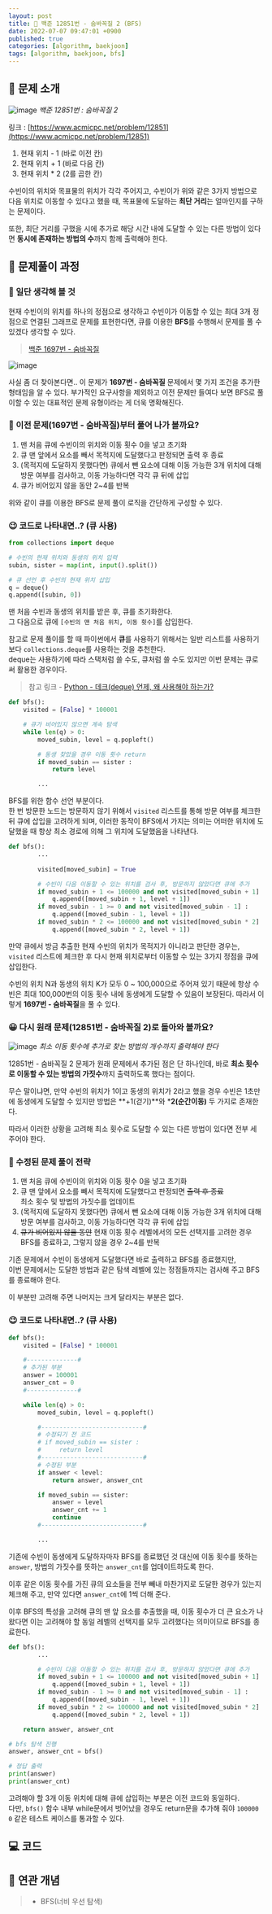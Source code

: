 ```yaml
---
layout: post
title: 📄 백준 12851번 - 숨바꼭질 2 (BFS)
date: 2022-07-07 09:47:01 +0900
published: true
categories: [algorithm, baekjoon]
tags: [algorithm, baekjoon, bfs]
---
```


## **📄 문제 소개**

![image](https://user-images.githubusercontent.com/6462456/177538284-26d0fb3a-ed90-45ed-aa2e-c876003073e9.png)
_백준 12851번 : 숨바꼭질 2_

링크 : [https://www.acmicpc.net/problem/12851](https://www.acmicpc.net/problem/12851)

1. 현재 위치 - 1 (바로 이전 칸)
2. 현재 위치 + 1 (바로 다음 칸)
3. 현재 위치 * 2 (2를 곱한 칸)

수빈이의 위치와 목표물의 위치가 각각 주어지고,
수빈이가 위와 같은 3가지 방법으로 다음 위치로 이동할 수 있다고 했을 때,
목표물에 도달하는 **최단 거리**는 얼마인지를 구하는 문제이다.  

또한, 최단 거리를 구했을 시에 추가로 해당 시간 내에 도달할 수 있는
다른 방법이 있다면 **동시에 존재하는 방법의 수**까지 함께 출력해야 한다.  

## **📗 문제풀이 과정**

### **🧐 일단 생각해 볼 것**

현재 수빈이의 위치를 하나의 정점으로 생각하고
수빈이가 이동할 수 있는 최대 3개 정점으로 연결된 그래프로 문제를 표현한다면,
큐를 이용한 **BFS**를 수행해서 문제를 풀 수 있겠다 생각할 수 있다.  

> [백준 1697번 - 숨바꼭질](https://www.acmicpc.net/problem/1697)  

![image](https://user-images.githubusercontent.com/6462456/177666062-f2a95036-cb2c-4be8-a23c-0a9b61ecb55f.png)

사실 좀 더 찾아본다면.. 이 문제가 **1697번 - 숨바꼭질** 문제에서
몇 가지 조건을 추가한 형태임을 알 수 있다.
부가적인 요구사항을 제외하고 이전 문제만 들여다 보면
BFS로 풀이할 수 있는 대표적인 문제 유형이라는 게 더욱 명확해진다.  

### **🤔 이전 문제(1697번 - 숨바꼭질)부터 풀어 나가 볼까요?**

1. 맨 처음 큐에 수빈이의 위치와 이동 횟수 0을 넣고 초기화
2. 큐 맨 앞에서 요소를 빼서 목적지에 도달했다고 판정되면 출력 후 종료
3. (목적지에 도달하지 못했다면) 큐에서 뺀 요소에 대해 이동 가능한 3개 위치에 대해 방문 여부를 검사하고, 이동 가능하다면 각각 큐 뒤에 삽입
4. 큐가 비어있지 않을 동안 2~4를 반복

위와 같이 큐를 이용한 BFS로 문제 풀이 로직을 간단하게 구성할 수 있다.  

### **😉 코드로 나타내면..? (큐 사용)**

```python
from collections import deque

# 수빈의 현재 위치와 동생의 위치 입력
subin, sister = map(int, input().split())

# 큐 선언 후 수빈의 현재 위치 삽입
q = deque()
q.append([subin, 0])
```

맨 처음 수빈과 동생의 위치를 받은 후, 큐를 초기화한다.  
그 다음으로 큐에 `[수빈의 맨 처음 위치, 이동 횟수]`를 삽입한다.  

참고로 문제 풀이를 할 때 파이썬에서 **큐**를 사용하기 위해서는
일반 리스트를 사용하기보다 `collections.deque`를 사용하는 것을 추천한다.  
deque는 사용하기에 따라 스택처럼 쓸 수도, 큐처럼 쓸 수도 있지만
이번 문제는 큐로써 활용한 경우이다.

> 참고 링크 - [Python - 데크(deque) 언제, 왜 사용해야 하는가?](https://leonkong.cc/posts/python-deque.html)

```python
def bfs():
    visited = [False] * 100001

    # 큐가 비어있지 않으면 계속 탐색
    while len(q) > 0:
        moved_subin, level = q.popleft()        

        # 동생 찾았을 경우 이동 횟수 return
        if moved_subin == sister :
            return level

        ...
```

BFS를 위한 함수 선언 부분이다.  
한 번 방문한 노드는 방문하지 않기 위해서 `visited` 리스트를 통해
방문 여부를 체크한 뒤 큐에 삽입을 고려하게 되며, 이러한 동작이 BFS에서
가지는 의미는 어떠한 위치에 도달했을 때 항상 최소 경로에 의해 그 위치에
도달했음을 나타낸다.  

```python
def bfs():
        ...
    
        visited[moved_subin] = True

        # 수빈이 다음 이동할 수 있는 위치를 검사 후, 방문하지 않았다면 큐에 추가
        if moved_subin + 1 <= 100000 and not visited[moved_subin + 1] :
            q.append([moved_subin + 1, level + 1])
        if moved_subin - 1 >= 0 and not visited[moved_subin - 1] :
            q.append([moved_subin - 1, level + 1])
        if moved_subin * 2 <= 100000 and not visited[moved_subin * 2] :
            q.append([moved_subin * 2, level + 1])
```

만약 큐에서 방금 추출한 현재 수빈의 위치가 목적지가 아니라고 판단한 경우는,
`visited` 리스트에 체크한 후 다시 현재 위치로부터
이동할 수 있는 3가지 정점을 큐에 삽입한다.  

수빈의 위치 N과 동생의 위치 K가 모두 0 ~ 100,000으로 주어져 있기 때문에
항상 수빈은 최대 100,000번의 이동 횟수 내에 동생에게 도달할 수 있음이
보장된다. 따라서 이렇게 **1697번 - 숨바꼭질**을 풀 수 있다.  

### **😀 다시 원래 문제(12851번 - 숨바꼭질 2)로 돌아와 볼까요?**

![image](https://user-images.githubusercontent.com/6462456/177668761-07baf240-eb62-4035-b0be-dbd1c50ce800.png)
_최소 이동 횟수에 추가로 찾는 방법의 개수까지 출력해야 한다_

12851번 - 숨바꼭질 2 문제가 원래 문제에서 추가된 점은 단 하나인데,
바로 **최소 횟수로 이동할 수 있는 방법의 가짓수**까지 출력하도록 했다는 점이다.  

무슨 말이냐면, 만약 수빈의 위치가 1이고 동생의 위치가 2라고 했을 경우
수빈은 1초만에 동생에게 도달할 수 있지만
방법은 **+1(걷기)**와 ***2(순간이동)** 두 가지로 존재한다.  

따라서 이러한 상황을 고려해 최소 횟수로 도달할 수 있는 다른 방법이 있다면
전부 세 주어야 한다.  

### **🤔 수정된 문제 풀이 전략**

1. 맨 처음 큐에 수빈이의 위치와 이동 횟수 0을 넣고 초기화
2. 큐 맨 앞에서 요소를 빼서 목적지에 도달했다고 판정되면 ~~출력 후 종료~~  
최소 횟수 및 방법의 가짓수를 업데이트
3. (목적지에 도달하지 못했다면) 큐에서 뺀 요소에 대해 이동 가능한 3개 위치에 대해 방문 여부를 검사하고, 이동 가능하다면 각각 큐 뒤에 삽입
4. ~~큐가 비어있지 않을 동안~~ 현재 이동 횟수 레벨에서의 모든 선택지를
고려한 경우 BFS를 종료하고, 그렇지 않을 경우 2~4를 반복

기존 문제에서 수빈이 동생에게 도달했다면 바로 출력하고 BFS를 종료했지만,  
이번 문제에서는 도달한 방법과 같은 탐색 레벨에 있는 정점들까지는 검사해 주고
BFS를 종료해야 한다.  

이 부분만 고려해 주면 나머지는 크게 달라지는 부분은 없다.  

### **😉 코드로 나타내면..? (큐 사용)**

```python
def bfs():
    visited = [False] * 100001

    #--------------#
    # 추가된 부분 
    answer = 100001
    answer_cnt = 0
    #--------------#

    while len(q) > 0:
        moved_subin, level = q.popleft()

        #----------------------------#
        # 수정되기 전 코드
        # if moved_subin == sister :
        #     return level
        #----------------------------#
        # 수정된 부분 
        if answer < level:
            return answer, answer_cnt

        if moved_subin == sister:
            answer = level
            answer_cnt += 1
            continue
        #----------------------------#

        ...
```

기존에 수빈이 동생에게 도달하자마자 BFS를 종료했던 것 대신에
이동 횟수를 뜻하는 `answer`, 방법의 가짓수를 뜻하는 `answer_cnt`를
업데이트하도록 한다.  

이후 같은 이동 횟수를 가진 큐의 요소들을 전부 빼내 마찬가지로 도달한 경우가
있는지 체크해 주고, 만약 있다면 `answer_cnt`에 1씩 더해 준다.  

이후 BFS의 특성을 고려해 큐의 맨 앞 요소를 추출했을 때,
이동 횟수가 더 큰 요소가 나왔다면 이는 고려해야 할 동일 레벨의 선택지를
모두 고려했다는 의미이므로 BFS를 종료한다.  

```python
def bfs():
        ...

        # 수빈이 다음 이동할 수 있는 위치를 검사 후, 방문하지 않았다면 큐에 추가
        if moved_subin + 1 <= 100000 and not visited[moved_subin + 1] :
            q.append([moved_subin + 1, level + 1])
        if moved_subin - 1 >= 0 and not visited[moved_subin - 1] :
            q.append([moved_subin - 1, level + 1])
        if moved_subin * 2 <= 100000 and not visited[moved_subin * 2] :
            q.append([moved_subin * 2, level + 1])

    return answer, answer_cnt

# bfs 탐색 진행
answer, answer_cnt = bfs()

# 정답 출력
print(answer)
print(answer_cnt)
```

고려해야 할 3개 이동 위치에 대해 큐에 삽입하는 부분은 이전 코드와 동일하다.  
다만, `bfs()` 함수 내부 while문에서 벗어났을 경우도 return문을 추가해 줘야
`100000 0` 같은 테스트 케이스를 통과할 수 있다.  

## **💻 코드**

<script src="https://gist.github.com/poodlepoodle/295704abb3e4bf066b52f72deba798ce.js"></script>

## **📒 연관 개념**

> -   BFS(너비 우선 탐색)